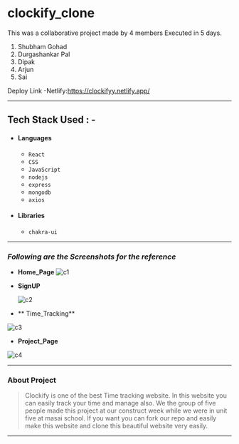 # clockify_clone


This was a collaborative project made by 4 members Executed in 5 days.
1) Shubham Gohad
2) Durgashankar Pal
3) Dipak
4) Arjun
5) Sai


  Deploy Link -Netlify:https://clockifyy.netlify.app/

---

## Tech Stack Used : -

- #### Languages
  - `React`
  - `CSS`
  - `JavaScript `
  - `nodejs `
  - `express `
  - `mongodb `
  - `axios `
  
     

- #### Libraries
  - `chakra-ui`
  

---

### _Following are the Screenshots for the reference_

- **Home_Page**
  ![c1](https://user-images.githubusercontent.com/101570475/199781622-ad3a5065-641f-4ba4-9a88-a7b190c8fb56.png)


- **SignUP**

  ![c2](https://user-images.githubusercontent.com/101570475/199781774-03a4138f-21b2-4229-aa6a-20646157df5f.png)


- ** Time_Tracking**

 ![c3](https://user-images.githubusercontent.com/101570475/199781904-2c65f721-4602-488e-a867-3a1bf6f5396c.png)



- **Project_Page**

 
![c4](https://user-images.githubusercontent.com/101570475/199782715-b3d2c23a-1cc1-4867-bb26-c39c3aabbc92.png)


---

### About Project

> Clockify is one of the best Time tracking website. In this website you can easily track your time and manage also. We the group of five people made this project at our construct week while we were in unit five at masai school. If you want you can fork our repo and easily make this website and clone this beautiful website very easily.

---

 


